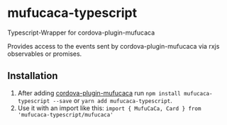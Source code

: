 # mufucaca-typescript
Typescript-Wrapper for cordova-plugin-mufucaca

Provides access to the events sent by cordova-plugin-mufucaca via rxjs observables or promises.
## Installation
1. After adding [cordova-plugin-mufucaca](https://github.com/0xC0DEBA5E/cordova-plugin-mufucaca) run `npm install mufucaca-typescript --save` or `yarn add mufucaca-typescript`.
2. Use it with an import like this: `import { MufuCaCa, Card } from 'mufucaca-typescript/mufucaca'`
